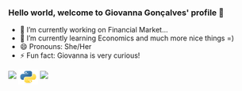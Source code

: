 ### Hello world, welcome to Giovanna Gonçalves' profile 👋

- 🔭 I’m currently working on Financial Market...
- 🔭 I’m currently learning Economics and much more nice things =)
- 😄 Pronouns: She/Her
- ⚡ Fun fact: Giovanna is very curious!

<a href = "mailto:giovannacruzrg@gmail.com"><img src="https://img.shields.io/badge/-Gmail-%23333?style=for-the-badge&logo=gmail&logoColor=white" target="_blank"></a>
<img align="center" alt="Giovanna-Python" height="30" width="40" src="https://raw.githubusercontent.com/devicons/devicon/master/icons/python/python-original.svg">
 <a href="https://www.linkedin.com/in/giovanna-crgon%C3%A7alves/" target="_blank"><img src="https://img.shields.io/badge/-LinkedIn-%230077B5?style=for-the-badge&logo=linkedin&logoColor=white" target="_blank"></a> 
 </div>

